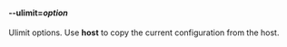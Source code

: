 #### **--ulimit**=*option*

Ulimit options. Use **host** to copy the current configuration from the host.
